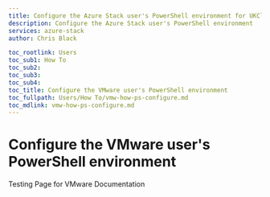 ```yaml
---
title: Configure the Azure Stack user's PowerShell environment for UKCloud |  based on Microsoft Docs
description: Configure the Azure Stack user's PowerShell environment
services: azure-stack
author: Chris Black

toc_rootlink: Users
toc_sub1: How To
toc_sub2:
toc_sub3:
toc_sub4:
toc_title: Configure the VMware user's PowerShell environment
toc_fullpath: Users/How To/vmw-how-ps-configure.md
toc_mdlink: vmw-how-ps-configure.md
---
```



# Configure the VMware user's PowerShell environment

Testing Page for VMware Documentation